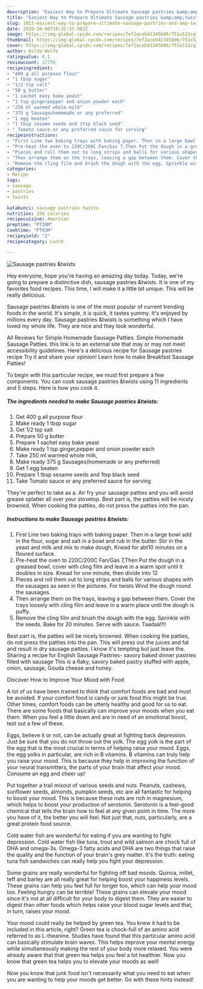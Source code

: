 ```yaml
---
description: "Easiest Way to Prepare Ultimate Sausage pastries &amp;amp;twists"
title: "Easiest Way to Prepare Ultimate Sausage pastries &amp;amp;twists"
slug: 1011-easiest-way-to-prepare-ultimate-sausage-pastries-and-amp-twists
date: 2020-10-06T10:32:37.982Z
image: https://img-global.cpcdn.com/recipes/7ef2aceb41345b06/751x532cq70/sausage-pastries-twists-recipe-main-photo.jpg
thumbnail: https://img-global.cpcdn.com/recipes/7ef2aceb41345b06/751x532cq70/sausage-pastries-twists-recipe-main-photo.jpg
cover: https://img-global.cpcdn.com/recipes/7ef2aceb41345b06/751x532cq70/sausage-pastries-twists-recipe-main-photo.jpg
author: Hilda Wolfe
ratingvalue: 4.1
reviewcount: 17776
recipeingredient:
- "400 g all purpose flour"
- "1 tbsp sugar"
- "1/2 tsp salt"
- "50 g butter"
- "1 sachet easy bake yeast"
- "1 tsp gingerpepper and onion powder each"
- "250 ml warmed whole milk"
- "375 g Sausageshomemade or any preferred"
- "1 egg beaten"
- "1 tbsp sesame seeds and 1tsp black seed"
- " Tomato sauce or any preferred sauce for serving"
recipeinstructions:
- "First Line two baking trays with baking paper. Then in a large bowl add in the flour, sugar and salt in a bowl and rub in the butter. Stir in the yeast and milk and mix to make dough, Knead for abt10 minutes on a floured surface."
- "Pre-heat the oven to 220C/200C Fan/Gas 7,Then Put the dough in a greased bowl, cover with cling film and leave in a warm spot until it doubles in size. Knead for one minute, then divide into 12"
- "Pieces and roll them out to long strips and balls for various shapes with the sausages as seen in the pictures. For twists Wind the dough round the sausages."
- "Then arrange them on the trays, leaving a gap between them. Cover the trays loosely with cling film and leave in a warm place until the dough is puffy."
- "Remove the cling film and brush the dough with the egg. Sprinkle with the seeds. Bake for 20 minutes. Serve with sauce. Taadaà!!!!"
categories:
- Recipe
tags:
- sausage
- pastries
- twists

katakunci: sausage pastries twists 
nutrition: 256 calories
recipecuisine: American
preptime: "PT30M"
cooktime: "PT43M"
recipeyield: "2"
recipecategory: Lunch

---
```



![Sausage pastries &amp;twists](https://img-global.cpcdn.com/recipes/7ef2aceb41345b06/751x532cq70/sausage-pastries-twists-recipe-main-photo.jpg)

Hey everyone, hope you're having an amazing day today. Today, we're going to prepare a distinctive dish, sausage pastries &amp;twists. It is one of my favorites food recipes. This time, I will make it a little bit unique. This will be really delicious.

Sausage pastries &amp;twists is one of the most popular of current trending foods in the world. It's simple, it is quick, it tastes yummy. It's enjoyed by millions every day. Sausage pastries &amp;twists is something which I have loved my whole life. They are nice and they look wonderful.

All Reviews for Simple Homemade Sausage Patties. Simple Homemade Sausage Patties. this link is to an external site that may or may not meet accessibility guidelines. Here&#39;s a delicious recipe for Sausage pastries recipe Try it and share your opinion! Learn how to make Breakfast Sausage Patties!


To begin with this particular recipe, we must first prepare a few components. You can cook sausage pastries &amp;twists using 11 ingredients and 5 steps. Here is how you cook it.

<!--inarticleads1-->

##### The ingredients needed to make Sausage pastries &amp;twists:

1. Get 400 g all purpose flour
1. Make ready 1 tbsp sugar
1. Get 1/2 tsp salt
1. Prepare 50 g butter
1. Prepare 1 sachet easy bake yeast
1. Make ready 1 tsp ginger,pepper and onion powder each
1. Take 250 ml warmed whole milk,
1. Make ready 375 g Sausages(homemade or any preferred)
1. Get 1 egg beaten
1. Prepare 1 tbsp sesame seeds and 1tsp black seed
1. Take  Tomato sauce or any preferred sauce for serving


They&#39;re perfect to take as a. Air fry your sausage patties and you will avoid grease splatter all over your stovetop. Best part is, the patties will be nicely browned. When cooking the patties, do not press the patties into the pan. 

<!--inarticleads2-->

##### Instructions to make Sausage pastries &amp;twists:

1. First Line two baking trays with baking paper. Then in a large bowl add in the flour, sugar and salt in a bowl and rub in the butter. Stir in the yeast and milk and mix to make dough, Knead for abt10 minutes on a floured surface.
1. Pre-heat the oven to 220C/200C Fan/Gas 7,Then Put the dough in a greased bowl, cover with cling film and leave in a warm spot until it doubles in size. Knead for one minute, then divide into 12
1. Pieces and roll them out to long strips and balls for various shapes with the sausages as seen in the pictures. For twists Wind the dough round the sausages.
1. Then arrange them on the trays, leaving a gap between them. Cover the trays loosely with cling film and leave in a warm place until the dough is puffy.
1. Remove the cling film and brush the dough with the egg. Sprinkle with the seeds. Bake for 20 minutes. Serve with sauce. Taadaà!!!!


Best part is, the patties will be nicely browned. When cooking the patties, do not press the patties into the pan. This will press out the juices and fat and result in dry sausage patties. I know it&#39;s tempting but just leave the. Sharing a recipe for English Sausage Pastries- savory baked dinner pastries filled with sausage This is a flaky, savory baked pastry stuffed with apple, onion, sausage, Gouda cheese and honey. 

Discover How to Improve Your Mood with Food


A lot of us have been trained to think that comfort foods are bad and must be avoided. If your comfort food is candy or junk food this might be true. Other times, comfort foods can be utterly healthy and good for us to eat. There are some foods that basically can improve your moods when you eat them. When you feel a little down and are in need of an emotional boost, test out a few of these.

Eggs, believe it or not, can be actually great at fighting back depression. Just be sure that you do not throw out the yolk. The egg yolk is the part of the egg that is the most crucial in terms of helping raise your mood. Eggs, the egg yolks in particular, are rich in B vitamins. B vitamins can truly help you raise your mood. This is because they help in improving the function of your neural transmitters, the parts of your brain that affect your mood. Consume an egg and cheer up!

Put together a trail mixout of various seeds and nuts. Peanuts, cashews, sunflower seeds, almonds, pumpkin seeds, etc are all fantastic for helping to boost your mood. This is because these nuts are rich in magnesium, which helps to boost your production of serotonin. Serotonin is a feel-good chemical that tells the brain how to feel at any given point in time. The more you have of it, the better you will feel. Not just that, nuts, particularly, are a great protein food source.

Cold water fish are wonderful for eating if you are wanting to fight depression. Cold water fish like tuna, trout and wild salmon are chock full of DHA and omega-3s. Omega-3 fatty acids and DHA are two things that raise the quality and the function of your brain's grey matter. It's the truth: eating tuna fish sandwiches can really help you fight your depression. 

Some grains are really wonderful for fighting off bad moods. Quinoa, millet, teff and barley are all really great for helping boost your happiness levels. These grains can help you feel full for longer too, which can help your mood too. Feeling hungry can be terrible! These grains can elevate your mood since it's not at all difficult for your body to digest them. They are easier to digest than other foods which helps raise your blood sugar levels and that, in turn, raises your mood.

Your mood could really be helped by green tea. You knew it had to be included in this article, right? Green tea is chock-full of an amino acid referred to as L-theanine. Studies have found that this particular amino acid can basically stimulate brain waves. This helps improve your mental energy while simultaneously making the rest of your body more relaxed. You were already aware that that green tea helps you feel a lot healthier. Now you know that green tea helps you to elevate your moods as well!

Now you know that junk food isn't necessarily what you need to eat when you are wanting to help your moods get better. Go  with  these hints  instead!

